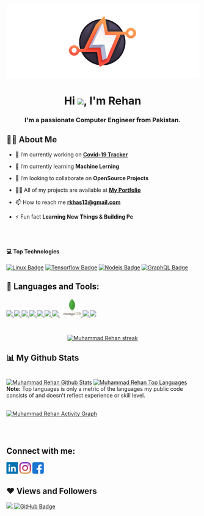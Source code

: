 <img height="auto" src="Thunder.png"/>
<h1 align="center">Hi <img src="https://raw.githubusercontent.com/MartinHeinz/MartinHeinz/master/wave.gif" width="30px">, I'm Rehan</h1>
<h3 align="center">I'm a passionate Computer Engineer from Pakistan.</h3>


## 🙋‍♂️ About Me

- 🔭 I’m currently working on **[Covid-19 Tracker](https://covid-19-tracker-e4bda.web.app/)**

- 🌱 I’m currently learning **Machine Lerning**

- 👯 I’m looking to collaborate on **OpenSource Projects**

- 👨‍💻 All of my projects are available at **[My Portfolio](https://github.com/MuhammadRehanEng)**

- 📫 How to reach me **rkhas13@gmail.com**

- ⚡ Fun fact **Learning New Things & Building Pc**

<br>
<br>


#### 💻 Top Technologies

<!-- TODO: Make technologies links takes you to repositories -->

 [![Linux Badge](https://img.shields.io/badge/-Linux-F0DB4F?style=for-the-badge&labelColor=black&logo=linux&logoColor=FFFFFF)](#) [![Tensorflow Badge](https://img.shields.io/badge/-Tensorflow-ed8e24?style=for-the-badge&labelColor=black&logo=Tensorflow&logoColor=ed8e24)](#) [![Nodejs Badge](https://img.shields.io/badge/-Nodejs-3C873A?style=for-the-badge&labelColor=black&logo=node.js&logoColor=3C873A)](#) [![GraphQL Badge](https://img.shields.io/badge/-Kubernetes-326ce5?style=for-the-badge&labelColor=black&logo=kubernetes&logoColor=326ce5)](#)

## 🚀 Languages and Tools:

<p align="left"> 
    <a href="https://www.java.com" target="_blank"> <img src="https://img.icons8.com/color/48/000000/java-coffee-cup-logo.png"/> </a>
    <a href="https://developer.mozilla.org/en-US/docs/Web/JavaScript" target="_blank"> <img src="https://img.icons8.com/color/48/000000/javascript.png"/> </a> 
    <a href="https://www.w3.org/html/" target="_blank"> <img src="https://img.icons8.com/color/48/000000/html-5.png"/> </a> 
    <a href="https://www.w3schools.com/css/" target="_blank"> <img src="https://img.icons8.com/color/48/000000/css3.png"/> </a> 
    <a href="https://getbootstrap.com" target="_blank"> <img src="https://img.icons8.com/color/48/000000/bootstrap.png"/> </a> 
    <a href="https://www.python.org" target="_blank"> <img src="https://img.icons8.com/color/48/000000/python.png"/> </a>  
    <a style="padding-right:8px;" href="https://www.mysql.com/" target="_blank"> <img src="https://img.icons8.com/fluent/50/000000/mysql-logo.png"/> </a>
    <a href="https://www.mongodb.com/" target="_blank"> <img src="https://raw.githubusercontent.com/devicons/devicon/master/icons/mongodb/mongodb-original-wordmark.svg" alt="mongodb" width="48" height="48"/> </a> 
    <a href="https://firebase.google.com/" target="_blank"> <img src="https://img.icons8.com/color/48/000000/firebase.png"/> </a>    
    <a href="https://git-scm.com/" target="_blank"> <img src="https://img.icons8.com/color/48/000000/git.png"/> </a> 
</p>

<br/>

<p align="center">
    <a href="https://github.com/MuhammadRehanEng/github-readme-streak-stats">
        <img title="🔥 Get streak stats for your profile at git.io/streak-stats" alt="Muhammad Rehan streak" src="https://github-readme-streak-stats.herokuapp.com/?user=MuhammadRehanEng&theme=black-ice&hide_border=true&stroke=0000&background=060A0CD0"/>
    </a>
</p>

## 📊 My Github Stats

  <br/>
    <a href="https://github.com/MuhammadRehanEng/github-readme-stats"><img alt="Muhammad Rehan Github Stats" src="https://github-readme-stats.vercel.app/api?username=MuhammadRehanEng&show_icons=true&count_private=true&theme=react&hide_border=true&bg_color=0D1117" /></a>
  <a href="https://github.com/MuhammadRehanEng/github-readme-stats"><img alt="Muhammad Rehan Top Languages" src="https://github-readme-stats.vercel.app/api/top-langs/?username=MuhammadRehanEng&langs_count=8&count_private=true&layout=compact&theme=react&hide_border=true&bg_color=0D1117" /></a>
  <br/>
  <b>Note:</b> Top languages is only a metric of the languages my public code consists of and doesn't reflect experience or skill level.


<br/>
<br/>

<a href="https://github.com/MuhammadRehanEng/github-readme-activity-graph"><img alt="Muhammad Rehan Activity Graph" src="https://activity-graph.herokuapp.com/graph?username=MuhammadRehanEng&bg_color=0D1117&color=5BCDEC&line=5BCDEC&point=FFFFFF&hide_border=true" /></a>

<br/>
<br/>

## Connect with me:
<p align="left">

<a href = "https://www.linkedin.com/in/muhammad-rehan12/"><img src="linkedin.svg" height="30px" width="30px" /></a>
<a href = "https://www.instagram.com/rehankhas/"><img src="instagram.svg" height="30px" width="30px" /></a>
<a href = "https://www.facebook.com/profile.php?id=100006040530486"><img src="facebook.svg" height="30px" width="30px" /></a>

</p>

## ❤ Views and Followers
<a href="https://github.com/MuhammadRehanEng/github-profile-views-counter">
    <img src="https://komarev.com/ghpvc/?username=MuhammadRehanEng">
</a>
<a href="https://github.com/MuhammadRehanEng?tab=followers"><img src="https://img.shields.io/github/followers/MuhammadRehanEng?label=Followers&style=social" alt="GitHub Badge"></a>
